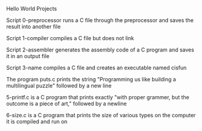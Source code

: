 Hello World Projects

Script 0-preprocessor runs a C file through the preprocessor and saves the result into another file

Script 1-compiler compiles a C file but does not link

Script 2-assembler generates the assembly code of a C program and saves it in an output file

Script 3-name compiles a C file and creates an executable named cisfun

The program puts.c prints the string \"Programming us like building a multilingual puzzle\" followed by a new line

5-printf.c is a C program that prints exactly \"with proper grammer, but the outcome is a piece of art,\" followed by a newline

6-size.c is a C program that prints the size of various types on the computer it is compiled and run on

